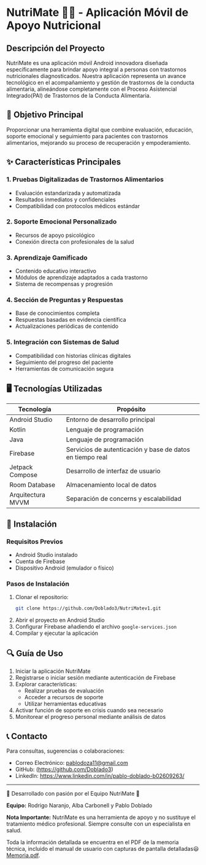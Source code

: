 # NutriMate 🍎💡 - Aplicación Móvil de Apoyo Nutricional

## Descripción del Proyecto

NutriMate es una aplicación móvil Android innovadora diseñada específicamente para brindar apoyo integral a personas con trastornos nutricionales diagnosticados. Nuestra aplicación representa un avance tecnológico en el acompañamiento y gestión de trastornos de la conducta alimentaria, alineándose completamente con el Proceso Asistencial Integrado(PAI) de Trastornos de la Conducta Alimentaria.

## 🎯 Objetivo Principal

Proporcionar una herramienta digital que combine evaluación, educación, soporte emocional y seguimiento para pacientes con trastornos alimentarios, mejorando su proceso de recuperación y empoderamiento.

## ✨ Características Principales

### 1. Pruebas Digitalizadas de Trastornos Alimentarios
- Evaluación estandarizada y automatizada
- Resultados inmediatos y confidenciales
- Compatibilidad con protocolos médicos estándar

### 2. Soporte Emocional Personalizado
- Recursos de apoyo psicológico
- Conexión directa con profesionales de la salud

### 3. Aprendizaje Gamificado
- Contenido educativo interactivo
- Módulos de aprendizaje adaptados a cada trastorno
- Sistema de recompensas y progresión

### 4. Sección de Preguntas y Respuestas
- Base de conocimientos completa
- Respuestas basadas en evidencia científica
- Actualizaciones periódicas de contenido

### 5. Integración con Sistemas de Salud
- Compatibilidad con historias clínicas digitales
- Seguimiento del progreso del paciente
- Herramientas de comunicación segura

## 🖥️ Tecnologías Utilizadas

| Tecnología | Propósito |
|-----------|-----------|
| Android Studio | Entorno de desarrollo principal |
| Kotlin | Lenguaje de programación |
| Java | Lenguaje de programación | Sección Videojuego |
| Firebase | Servicios de autenticación y base de datos en tiempo real |
| Jetpack Compose | Desarrollo de interfaz de usuario |
| Room Database | Almacenamiento local de datos |
| Arquitectura MVVM | Separación de concerns y escalabilidad |

## 🚀 Instalación

### Requisitos Previos
- Android Studio instalado
- Cuenta de Firebase
- Dispositivo Android (emulador o físico)

### Pasos de Instalación
1. Clonar el repositorio:
   ```bash
   git clone https://github.com/Doblado3/NutriMatev1.git
   ```
2. Abrir el proyecto en Android Studio
3. Configurar Firebase añadiendo el archivo `google-services.json`
4. Compilar y ejecutar la aplicación

## 🔍 Guía de Uso

1. Iniciar la aplicación NutriMate
2. Registrarse o iniciar sesión mediante autenticación de Firebase
3. Explorar características:
   - Realizar pruebas de evaluación
   - Acceder a recursos de soporte
   - Utilizar herramientas educativas
4. Activar función de soporte en crisis cuando sea necesario
5. Monitorear el progreso personal mediante análisis de datos

## 📞 Contacto

Para consultas, sugerencias o colaboraciones:
- Correo Electrónico: pablodoza11@gmail.com
- GitHub: (https://github.com/Doblado3)
- LinkedIn: https://www.linkedin.com/in/pablo-doblado-b02609263/

---

🌟 Desarrollado con pasión por el Equipo NutriMate 🌟

**Equipo:** Rodrigo Naranjo, Alba Carbonell y Pablo Doblado

**Nota Importante:** NutriMate es una herramienta de apoyo y no sustituye el tratamiento médico profesional. Siempre consulte con un especialista en salud.

Toda la información detallada se encuentra en el PDF de la memoria técnica, incluido el manual de usuario con capturas de pantalla detalladas😃 [Memoria.pdf](https://github.com/user-attachments/files/18395108/Memoria.pdf). 




